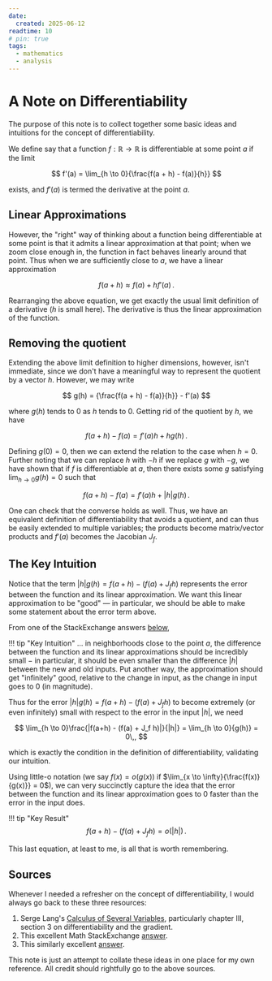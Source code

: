 ```yaml
---
date:
  created: 2025-06-12
readtime: 10
# pin: true
tags:
  - mathematics
  - analysis
---
```


# A Note on Differentiability

The purpose of this note is to collect together some basic ideas and intuitions for the concept of differentiability.
<!-- more -->

We define say that a function $f: \mathbb{R} \to \mathbb{R}$ is differentiable at some point $a$ if the limit

$$
f'(a) = \lim_{h \to 0}{\frac{f(a + h) - f(a)}{h}}
$$

exists, and $f'(a)$ is termed the derivative at the point $a$.

## Linear Approximations

However, the "right" way of thinking about a function being differentiable at some point is that it admits a linear approximation at that point; when we zoom close enough in, the function in fact behaves linearly around that point. Thus when we are sufficiently close to $a$, we have a linear approximation

$$
f(a + h) \approx f(a) + hf'(a)\,.
$$

Rearranging the above equation, we get exactly the usual limit definition of a derivative ($h$ is small here). The derivative is thus the linear approximation of the function.

## Removing the quotient

Extending the above limit definition to higher dimensions, however, isn't immediate, since we don't have a meaningful way to represent the quotient by a vector $h$. However, we may write

$$
g(h) = {\frac{f(a + h) - f(a)}{h}} - f'(a)
$$

where $g(h)$ tends to $0$ as $h$ tends to $0$. Getting rid of the quotient by $h$, we have

$$
f(a + h) - f(a) = f'(a)h + hg(h)\,.
$$

Defining $g(0)=0$, then we can extend the relation to the case when $h=0$. Further noting that we can replace $h$ with $-h$ if we replace $g$ with $-g$, we have shown that if $f$ is differentiable at $a$, then there exists some $g$ satisfying $\lim_{h \to 0}g(h)=0$ such that


$$
f(a + h) - f(a) = f'(a)h + |h|g(h)\,.
$$

One can check that the converse holds as well. Thus, we have an equivalent definition of differentiability that avoids a quotient, and can thus be easily extended to multiple variables; the products become matrix/vector products and $f'(a)$ becomes the Jacobian $J_f$.

## The Key Intuition

Notice that the term $|h|g(h) = f(a+h) - (f(a) + J_f h)$ represents the error between the function and its linear approximation. We want this linear approximation to be "good" — in particular, we should be able to make some statement about the error term above.

From one of the StackExchange answers [below](#sources),

!!! tip "Key Intuition"
    ... in neighborhoods close to the point $a$, the difference between the function and its linear approximations should be incredibly small − in particular, it should be even smaller than the difference $|h|$ between the new and old inputs. Put another way, the approximation should get "infinitely" good, relative to the change in input, as the change in input goes to 0 (in magnitude).

Thus for the error $|h|g(h) = f(a+h) - (f(a) + J_f h)$ to become extremely (or even infinitely) small with respect to the error in the input $|h|$, we need

$$
\lim_{h \to 0}\frac{|f(a+h) - (f(a) + J_f h)|}{|h|} = \lim_{h \to 0}{g(h)} = 0\,,
$$

which is exactly the condition in the definition of differentiability, validating our intuition.

Using little-o notation (we say $f(x) = o(g(x))$ if $\lim_{x \to \infty}{\frac{f(x)}{g(x)}} = 0$), we can very succinctly capture the idea that the error between the function and its linear approximation goes to $0$ faster than the error in the input does.

!!! tip "Key Result"
    $$
    f(a+h) - (f(a) + J_f h) = o(|h|)\,.
    $$

This last equation, at least to me, is all that is worth remembering.

## Sources
Whenever I needed a refresher on the concept of differentiability, I would always go back to these three resources:

1. Serge Lang's [Calculus of Several Variables](https://doi.org/10.1007/978-1-4612-1068-9), particularly chapter III, section 3 on differentiability and the gradient.
2. This excellent Math StackExchange [answer](https://math.stackexchange.com/a/832424).
3. This similarly excellent [answer](https://math.stackexchange.com/a/3298644).

This note is just an attempt to collate these ideas in one place for my own reference. All credit should rightfully go to the above sources.

